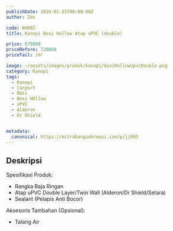 ```yaml
---
publishDate: 2024-01-25T00:00:00Z
author: Zan

code: KH002
title: Kanopi Besi Hollow Atap uPVC (double)

price: 675000
priceBefore: 720000
priceTail: /m²

image: ~/assets/images/produk/kanopi/besiHollowUpvcDouble.png
category: Kanopi
tags:
  - Kanopi
  - Carport
  - Besi
  - Besi HOllow
  - uPVC
  - Alderon
  - Dr Shield


metadata:
  canonical: https://mitrabangunkreasi.com/p/jj003
---
```


## Deskripsi

Spesifikasi Produk:
- Rangka Baja Ringan
- Atap uPVC Double Layer/Twin Wall (Alderon/Dr Shield/Setara)
- Sealant (Pelapis Anti Bocor)

Aksesoris Tambahan (Opsional):
- Talang Air